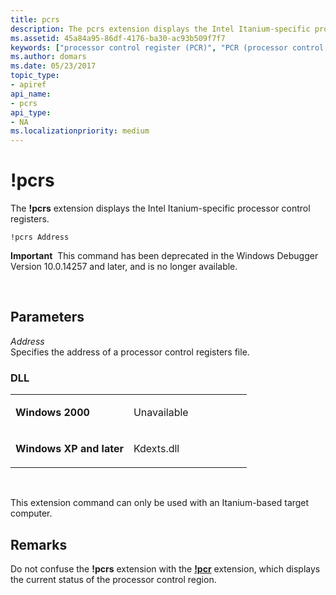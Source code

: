 ```yaml
---
title: pcrs
description: The pcrs extension displays the Intel Itanium-specific processor control registers.
ms.assetid: 45a84a95-86df-4176-ba30-ac93b509f7f7
keywords: ["processor control register (PCR)", "PCR (processor control register)", "pcrs Windows Debugging"]
ms.author: domars
ms.date: 05/23/2017
topic_type:
- apiref
api_name:
- pcrs
api_type:
- NA
ms.localizationpriority: medium
---
```


# !pcrs


The **!pcrs** extension displays the Intel Itanium-specific processor control registers.

```
!pcrs Address
```

**Important**  This command has been deprecated in the Windows Debugger Version 10.0.14257 and later, and is no longer available.

 

## <span id="Parameters"></span><span id="parameters"></span><span id="PARAMETERS"></span>Parameters


<span id="_______Address______"></span><span id="_______address______"></span><span id="_______ADDRESS______"></span> *Address*   
Specifies the address of a processor control registers file.

### <span id="DLL"></span><span id="dll"></span>DLL

<table>
<colgroup>
<col width="50%" />
<col width="50%" />
</colgroup>
<tbody>
<tr class="odd">
<td align="left"><p><strong>Windows 2000</strong></p></td>
<td align="left"><p>Unavailable</p></td>
</tr>
<tr class="even">
<td align="left"><p><strong>Windows XP and later</strong></p></td>
<td align="left"><p>Kdexts.dll</p></td>
</tr>
</tbody>
</table>

 

This extension command can only be used with an Itanium-based target computer.

Remarks
-------

Do not confuse the **!pcrs** extension with the [**!pcr**](-pcr.md) extension, which displays the current status of the processor control region.

 

 





